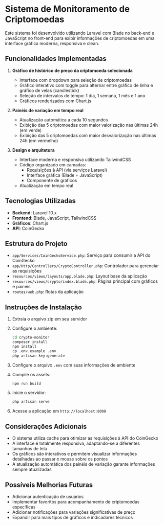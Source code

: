 # Sistema de Monitoramento de Criptomoedas

Este sistema foi desenvolvido utilizando Laravel com Blade no back-end e JavaScript no front-end para exibir informações de criptomoedas em uma interface gráfica moderna, responsiva e clean.

## Funcionalidades Implementadas

1. **Gráfico de histórico de preço da criptomoeda selecionada**
   - Interface com dropdown para seleção de criptomoedas
   - Gráfico interativo com toggle para alternar entre gráfico de linha e gráfico de velas (candlestick)
   - Seleção de intervalos de tempo: 1 dia, 1 semana, 1 mês e 1 ano
   - Gráficos renderizados com Chart.js

2. **Painéis de variação em tempo real**
   - Atualização automática a cada 10 segundos
   - Exibição das 5 criptomoedas com maior valorização nas últimas 24h (em verde)
   - Exibição das 5 criptomoedas com maior desvalorização nas últimas 24h (em vermelho)

3. **Design e arquitetura**
   - Interface moderna e responsiva utilizando TailwindCSS
   - Código organizado em camadas:
     - Requisições à API (via serviços Laravel)
     - Interface gráfica (Blade + JavaScript)
     - Componente de gráficos
   - Atualização em tempo real

## Tecnologias Utilizadas

- **Backend**: Laravel 10.x
- **Frontend**: Blade, JavaScript, TailwindCSS
- **Gráficos**: Chart.js
- **API**: CoinGecko

## Estrutura do Projeto

- `app/Services/CoinGeckoService.php`: Serviço para consumir a API do CoinGecko
- `app/Http/Controllers/CryptoController.php`: Controlador para gerenciar as requisições
- `resources/views/layouts/app.blade.php`: Layout base da aplicação
- `resources/views/crypto/index.blade.php`: Página principal com gráficos e painéis
- `routes/web.php`: Rotas da aplicação

## Instruções de Instalação

1. Extraia o arquivo zip em seu servidor
2. Configure o ambiente:
   ```bash
   cd crypto-monitor
   composer install
   npm install
   cp .env.example .env
   php artisan key:generate
   ```

3. Configure o arquivo `.env` com suas informações de ambiente

4. Compile os assets:
   ```bash
   npm run build
   ```

5. Inicie o servidor:
   ```bash
   php artisan serve
   ```

6. Acesse a aplicação em `http://localhost:8000`

## Considerações Adicionais

- O sistema utiliza cache para otimizar as requisições à API do CoinGecko
- A interface é totalmente responsiva, adaptando-se a diferentes tamanhos de tela
- Os gráficos são interativos e permitem visualizar informações detalhadas ao passar o mouse sobre os pontos
- A atualização automática dos painéis de variação garante informações sempre atualizadas

## Possíveis Melhorias Futuras

- Adicionar autenticação de usuários
- Implementar favoritos para acompanhamento de criptomoedas específicas
- Adicionar notificações para variações significativas de preço
- Expandir para mais tipos de gráficos e indicadores técnicos